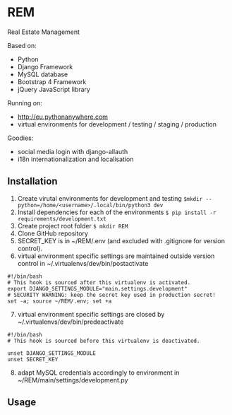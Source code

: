 # REM
Real Estate Management

Based on:
- Python
- Django Framework
- MySQL database
- Bootstrap 4 Framework
- jQuery JavaScript library

Running on:
- http://eu.pythonanywhere.com
- virtual environments for development / testing / staging / production

Goodies:
- social media login with django-allauth
- i18n internationalization and localisation

## Installation
1. Create virutal environments for development and testing `$mkdir --python=/home/<username>/.local/bin/python3 dev`
2. Install dependencies for each of the environments `$ pip install -r requirements/development.txt`
3. Create project root folder `$ mkdir REM`
4. Clone GitHub repository
5. SECRET_KEY is in ~/REM/.env (and excluded with .gitignore for version control).
6. virtual environment specific settings are maintained outside version control in ~/.virtualenvs/dev/bin/postactivate
```
#!/bin/bash
# This hook is sourced after this virtualenv is activated.
export DJANGO_SETTINGS_MODULE="main.settings.development"
# SECURITY WARNING: keep the secret key used in production secret!
set -a; source ~/REM/.env; set +a
```
7. virtual environment specific settings are closed by ~/.virtualenvs/dev/bin/predeactivate
```
#!/bin/bash
# This hook is sourced before this virtualenv is deactivated.

unset DJANGO_SETTINGS_MODULE
unset SECRET_KEY
```
8. adapt MySQL credentials accordingly to environment in ~/REM/main/settings/development.py

## Usage
